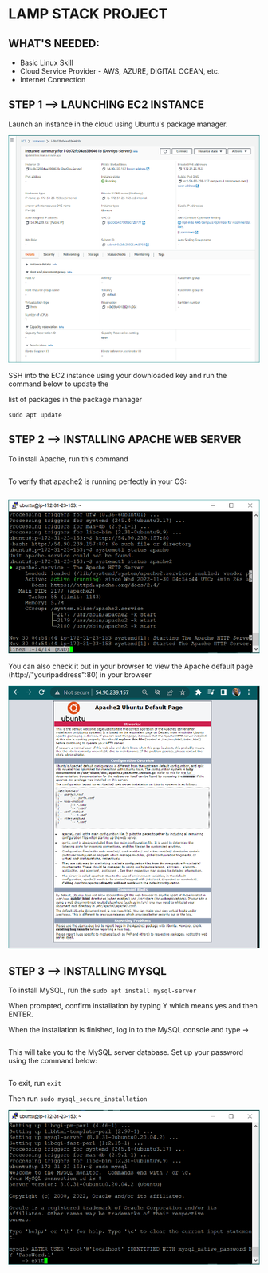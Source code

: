 # LAMP STACK PROJECT

## WHAT'S NEEDED:

- Basic Linux Skill
- Cloud Service Provider - AWS, AZURE, DIGITAL OCEAN, etc.
- Internet Connection

## STEP 1 --> LAUNCHING EC2 INSTANCE
Launch an instance in the cloud using Ubuntu's package manager.

![](https://github.com/Adedoja/LampStack-Project/blob/main/LampStack%20Files/aws-devops.PNG)


SSH into the EC2 instance using your downloaded key and run the command below to update the

list of packages in the package manager

```
sudo apt update
```

## STEP 2 --> INSTALLING APACHE WEB SERVER
To install Apache, run this command

```sudo apt install apache2
```

To verify that apache2 is running perfectly in your OS:

```sudo systemctl status apache2
```

![](https://github.com/Adedoja/LampStack-Project/blob/main/LampStack%20Files/apache1-devops.PNG)

You can also check it out in your browser to view the Apache default page (http://"youripaddress":80) in your browser

![](https://github.com/Adedoja/LampStack-Project/blob/main/LampStack%20Files/apache2-devops.PNG)

## STEP 3 --> INSTALLING MYSQL
To install MySQL, run the ```sudo apt install mysql-server```

When prompted, confirm installation by typing Y which means yes and then ENTER.

When the installation is finished, log in to the MySQL console and  type ->

```sudo mysql
```

This will take you to the MySQL server database. Set up your password using the command below:

```ALTER USER 'root'@'localhost' IDENTIFIED WITH mysql_native_password BY 'yourpassword';
```

To exit, run ```exit```

Then run ```sudo mysql_secure_installation```

![](https://github.com/Adedoja/LampStack-Project/blob/main/LampStack%20Files/mysql-devopos.PNG)











